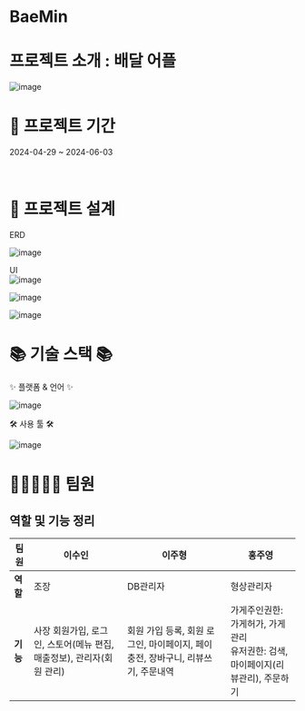 





# BaeMin

 # 프로젝트 소개 : 배달 어플 

![image](https://github.com/user-attachments/assets/c0645535-5975-4114-ac52-8df3c3d0294c)





 #  📅 프로젝트 기간
2024-04-29 ~ 2024-06-03





<br>

 # 🧱 프로젝트 설계

ERD

![image](https://github.com/user-attachments/assets/69055350-5885-446a-ae28-f746ab669241)


UI  
![image](https://github.com/user-attachments/assets/05985b3b-d3e5-42cb-a7f4-fda8b817040d)



![image](https://github.com/user-attachments/assets/b178ad31-7f22-4765-9e05-c55a7ef4bb1d)

![image](https://github.com/user-attachments/assets/0ff79c11-6d8b-4f23-a29d-2d2c81f397a8)







 # 📚 기술 스택 📚
✨ 플랫폼 & 언어 ✨

![image](https://github.com/user-attachments/assets/21e67bd2-b816-4b16-86bb-0cb5b83d1997)



   


🛠 사용 툴 🛠

![image](https://github.com/user-attachments/assets/2601a8c3-fe2e-42d6-bb59-bd1f366c410a)








 # 🚀👩‍🚀👨‍🚀 팀원

## 역할 및 기능 정리

| 팀원 | 이수인 | 이주형 | 홍주영 | 
| --- | --- | --- | --- 
| **역할** | 조장 | DB관리자 | 형상관리자 |
| **기능** | 사장 회원가입, 로그인, 스토어(메뉴 편집, 매출정보), 관리자(회원 관리) | 회원 가입 등록, 회원 로그인, 마이페이지, 페이 충전, 장바구니, 리뷰쓰기, 주문내역 | 가게주인권한: 가게허가, 가게관리<br>유저권한: 검색, 마이페이지(리뷰관리), 주문하기 |





 

